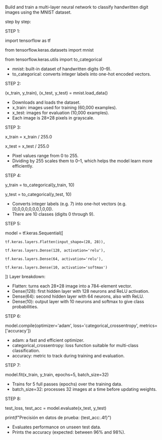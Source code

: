 Build and train a multi-layer neural network to classify handwritten digit images using the MNIST dataset.

step by step:

STEP 1:

import tensorflow as tf

from tensorflow.keras.datasets import mnist

from tensorflow.keras.utils import to_categorical

- mnist: built-in dataset of handwritten digits (0–9).
- to_categorical: converts integer labels into one-hot encoded vectors.


STEP 2:

(x_train, y_train), (x_test, y_test) = mnist.load_data()
- Downloads and loads the dataset.
- x_train: images used for training (60,000 examples).
- x_test: images for evaluation (10,000 examples).
- Each image is 28×28 pixels in grayscale.


STEP 3:

x_train = x_train / 255.0

x_test = x_test / 255.0
- Pixel values range from 0 to 255.
- Dividing by 255 scales them to 0–1, which helps the model learn more efficiently.


STEP 4:

y_train = to_categorical(y_train, 10)

y_test = to_categorical(y_test, 10)
- Converts integer labels (e.g. 7) into one-hot vectors (e.g. [0,0,0,0,0,0,0,1,0,0]).
- There are 10 classes (digits 0 through 9).


STEP 5:

model = tf.keras.Sequential([

    tf.keras.layers.Flatten(input_shape=(28, 28)),
    
    tf.keras.layers.Dense(128, activation='relu'),
    
    tf.keras.layers.Dense(64, activation='relu'),
    
    tf.keras.layers.Dense(10, activation='softmax')
    
])
Layer breakdown:
- Flatten: turns each 28×28 image into a 784-element vector.
- Dense(128): first hidden layer with 128 neurons and ReLU activation.
- Dense(64): second hidden layer with 64 neurons, also with ReLU.
- Dense(10): output layer with 10 neurons and softmax to give class probabilities.

STEP 6:

model.compile(optimizer='adam',
              loss='categorical_crossentropy',
              metrics=['accuracy'])
- adam: a fast and efficient optimizer.
- categorical_crossentropy: loss function suitable for multi-class classification.
- accuracy: metric to track during training and evaluation.

STEP 7:

model.fit(x_train, y_train, epochs=5, batch_size=32)
- Trains for 5 full passes (epochs) over the training data.
- batch_size=32: processes 32 images at a time before updating weights.


STEP 8:

test_loss, test_acc = model.evaluate(x_test, y_test)

print(f"Precisión en datos de prueba: {test_acc:.4f}")
- Evaluates performance on unseen test data.
- Prints the accuracy (expected: between 96% and 98%).
